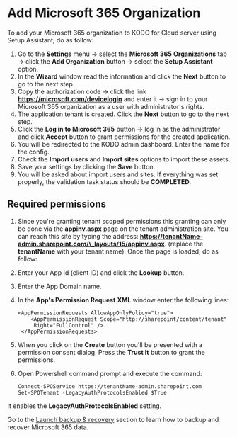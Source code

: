 # Add Microsoft 365 Organization

To add your Microsoft 365 organization to KODO for Cloud server using Setup Assistant, do as follow:

1. Go to the **Settings** menu -&gt; select the **Microsoft 365** **Organizations** tab -&gt; click the **Add Organization** button -&gt; select the **Setup Assistant** option.
2. In the **Wizard** window read the information and click the **Next** button to go to the next step.
3. Copy the authorization code -&gt; click the link **https://microsoft.com/devicelogin** and enter it -&gt; sign in to your Microsoft 365 organization as a user with administrator's rights. 
4. The application tenant is created. Click the **Next** button to go to the next step.
5. Click the **Log in to Microsoft 365** button -&gt;[ ](https://microsoft.com/devicelogin)log in as the administrator and click **Accept** button to grant permissions for the created application.
6. You will be redirected to the KODO admin dashboard. Enter the name for the config. 
7. Check the **Import users** and **Import sites** options to import these assets.  
8. Save your settings by clicking the **Save** button.
9. You will be asked about import users and sites. If everything was set properly, the validation task status should be **COMPLETED**.

## Required permissions

1. Since you're granting tenant scoped permissions this granting can only be done via the **appinv.aspx** page on the tenant administration site. You can reach this site by typing the address: **https://tenantName-admin.sharepoint.com/\_layouts/15/appinv.aspx**. \(replace the **tenantName** with your tenant name\). Once the page is loaded, do as follow:
2. Enter your App Id \(client ID\) and click the **Lookup** button.
3. Enter the App Domain name. 
4. In the **App's Permission Request** **XML** window enter the following lines: 

   ```text
   <AppPermissionRequests AllowAppOnlyPolicy="true">
       <AppPermissionRequest Scope="http://sharepoint/content/tenant" 
        Right="FullControl" />
    </AppPermissionRequests>
   ```

5. When you click on the **Create** button you'll be presented with a permission consent dialog. Press the **Trust It** button to grant the permissions.
6. Open Powershell command prompt and execute the command: 

   ```text
   Connect-SPOService https://tenantName-admin.sharepoint.com
   Set-SPOTenant -LegacyAuthProtocolsEnabled $True
   ```

It enables the **LegacyAuthProtocolsEnabled** setting. 

Go to the [Launch backup & recovery](https://storware.gitbook.io/kodo-for-cloud-office365/quick-guide/lauching-backup-and-recovery) section to learn how to backup and recover Microsoft 365 data.

